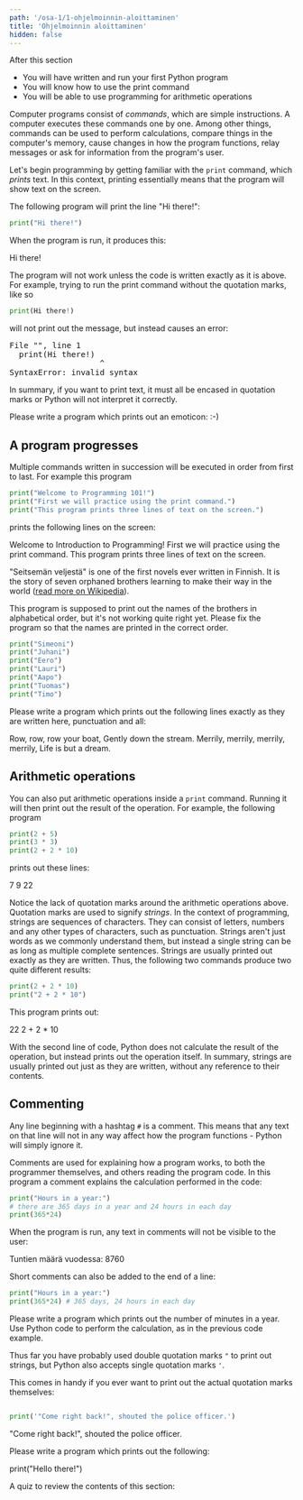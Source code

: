 ```yaml
---
path: '/osa-1/1-ohjelmoinnin-aloittaminen'
title: 'Ohjelmoinnin aloittaminen'
hidden: false
---
```


<text-box variant='learningObjectives' name='Learning objectives'>

After this section

- You will have written and run your first Python program
- You will know how to use the print command 
- You will be able to use programming for arithmetic operations

</text-box>

Computer programs consist of _commands_, which are simple instructions. A computer executes these commands one by one. Among other things, commands can be used to perform calculations, compare things in the computer's memory, cause changes in how the program functions, relay messages or ask for information from the program's user.

Let's begin programming by getting familiar with the `print` command, which _prints_ text. In this context, printing essentially means that the program will show text on the screen.

The following program will print the line "Hi there!":

```python
print("Hi there!")
```

When the program is run, it produces this:

<sample-output>

Hi there!

</sample-output>

The program will not work unless the code is written exactly as it is above. For example, trying to run the print command without the quotation marks, like so

```python
print(Hi there!)
```

will not print out the message, but instead causes an error:

<sample-output>

<pre>
File "<stdin>", line 1
  print(Hi there!)
                   ^
SyntaxError: invalid syntax
</pre>

</sample-output>

In summary, if you want to print text, it must all be encased in quotation marks or Python will not interpret it correctly.

<in-browser-programming-exercise name="Emoticon" tmcname="part01-01_emoticon" height="300px">

Please write a program which prints out an emoticon: :-)

</in-browser-programming-exercise>

## A program progresses

Multiple commands written in succession will be executed in order from first to last.
For example this program

```python
print("Welcome to Programming 101!") 
print("First we will practice using the print command.")
print("This program prints three lines of text on the screen.")
```
prints the following lines on the screen:

<sample-output>

Welcome to Introduction to Programming!
First we will practice using the print command.
This program prints three lines of text on the screen.

</sample-output>

<in-browser-programming-exercise name="Fix the code: Seven Brothers" tmcname="part01-03_seven_brothers">

"Seitsemän veljestä" is one of the first novels ever written in Finnish. It is the story of seven orphaned brothers learning to make their way in the world ([read more on Wikipedia](https://en.wikipedia.org/wiki/Seitsem%C3%A4n_veljest%C3%A4)). 

This program is supposed to print out the names of the brothers in alphabetical order, but it's not working quite right yet. Please fix the program so that the names are printed in the correct order.


```python
print("Simeoni")
print("Juhani")
print("Eero")
print("Lauri")
print("Aapo")
print("Tuomas")
print("Timo")
```

</in-browser-programming-exercise>


<in-browser-programming-exercise name="Row, Row, Row Your Boat" tmcname="part01-02_row_your_boat">

Please write a program which prints out the following lines exactly as they are written here, punctuation and all: 

<sample-output>

Row, row, row your boat,
Gently down the stream.
Merrily, merrily, merrily, merrily,
Life is but a dream.

</sample-output>

</in-browser-programming-exercise>


## Arithmetic operations

You can also put arithmetic operations inside a `print` command. Running it will then print out the result of the operation. For example, the following program

```python
print(2 + 5)
print(3 * 3)
print(2 + 2 * 10)
```
prints out these lines:

<sample-output>

7
9
22

</sample-output>

Notice the lack of quotation marks around the arithmetic operations above. Quotation marks are used to signify _strings_. In the context of programming, strings are sequences of characters. They can consist of letters, numbers and any other types of characters, such as punctuation. Strings aren't just words as we commonly understand them, but instead a single string can be as long as multiple complete sentences. Strings are usually printed out exactly as they are written. Thus, the following two commands produce two quite different results:

```python
print(2 + 2 * 10)
print("2 + 2 * 10")
```

This program prints out:

<sample-output>

22
2 + 2 * 10

</sample-output>

With the second line of code, Python does not calculate the result of the operation, but instead prints out the operation itself. 
In summary, strings are usually printed out just as they are written, without any reference to their contents.

## Commenting

Any line beginning with a hashtag `#` is a comment. This means that any text on that line will not in any way affect how the program functions - Python will simply ignore it.

Comments are used for explaining how a program works, to both the programmer themselves, and others reading the program code. In this program a comment explains the calculation performed in the code: 

```python
print("Hours in a year:")
# there are 365 days in a year and 24 hours in each day
print(365*24)
```

When the program is run, any text in comments will not be visible to the user:

<sample-output>

Tuntien määrä vuodessa:
8760

</sample-output>

Short comments can also be added to the end of a line: 

```python
print("Hours in a year:")
print(365*24) # 365 days, 24 hours in each day
```

<in-browser-programming-exercise name="Minutes in a year" tmcname="part01-04_minutes_in_a_year">

Please write a program which prints out the number of minutes in a year. Use Python code to perform the calculation, as in the previous code example. 

</in-browser-programming-exercise>

<in-browser-programming-exercise name="Print some code" tmcname="part01-05_print_code">

Thus far you have probably used double quotation marks `"` to print out strings, but Python also accepts single quotation marks `'`.

This comes in handy if you ever want to print out the actual quotation marks themselves:

```python

print('"Come right back!", shouted the police officer.')

```

<sample-output>

"Come right back!", shouted the police officer.

</sample-output>

Please write a program which prints out the following:

<sample-output>

print("Hello there!")

</sample-output>



</in-browser-programming-exercise>




A quiz to review the contents of this section:

<quiz id="f1d6d205-dfd6-5c6f-b148-b332dfd64289"></quiz>
